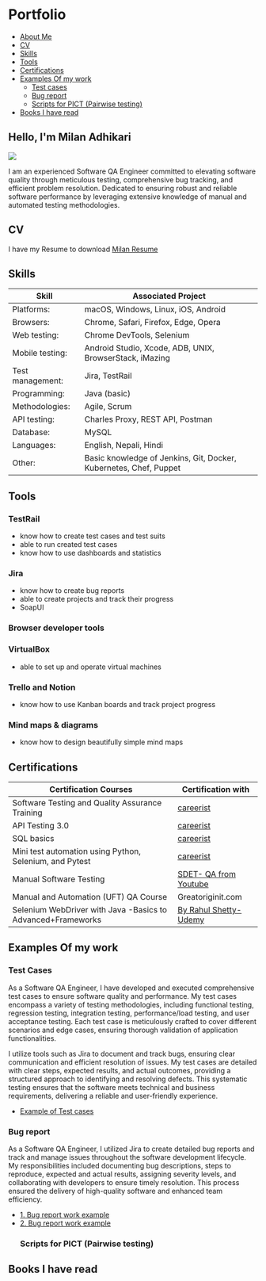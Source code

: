 # Portfolio
* [About Me](https://github.com/laxmilan143/laxmilan143/blob/main/README.md#hello-im-milan-adhikari)
* [CV](https://github.com/laxmilan143/laxmilan143/blob/main/README.md#cv)
* [Skills](https://github.com/laxmilan143/laxmilan143/blob/main/README.md#skills)
* [Tools](https://github.com/laxmilan143/laxmilan143/blob/main/README.md#tools)
* [Certifications](https://github.com/laxmilan143/laxmilan143/blob/main/README.md#certifications)
* [Examples Of my work](https://github.com/laxmilan143/laxmilan143/blob/main/README.md#examples-of-my-work)
   *   [Test cases](https://github.com/laxmilan143/laxmilan143/blob/main/README.md#test-cases)
   *   [Bug report](https://github.com/laxmilan143/laxmilan143/blob/main/README.md#bug-report)
   *   [Scripts for PICT (Pairwise testing)](https://github.com/laxmilan143/laxmilan143/blob/main/README.md#scripts-for-pict-pairwise-testing)
* [Books I have read](https://github.com/laxmilan143/laxmilan143/blob/main/README.md#books-i-have-read)





## Hello, I'm Milan Adhikari
<a href="https://linkedin.com/in/milanad"><img src="https://img.shields.io/badge/-LinkedIn-0072b1?&style=for-the-badge&logo=linkedin&logoColor=white" /></a>

I am an experienced Software QA Engineer committed to elevating software quality through meticulous testing, comprehensive bug tracking, and efficient problem resolution. Dedicated to ensuring robust and reliable software performance by leveraging extensive knowledge of manual and automated testing methodologies.

## CV
I have my Resume to download [Milan Resume](https://docs.google.com/document/d/1-tPP5pzRYv6h8ZkYNaMA-rc-4OyR5YzM/edit?usp=sharing&ouid=110714264034552910603&rtpof=true&sd=true)


## Skills

| Skill                                         | Associated Project |
|-----------------------------------------------|---------------------------|
|Platforms:                                     |macOS, Windows, Linux, iOS, Android
|Browsers:                                      |Chrome, Safari, Firefox, Edge, Opera
|Web testing:                                   |Chrome DevTools, Selenium   
|Mobile testing:	                              |Android Studio, Xcode, ADB, UNIX, BrowserStack, iMazing
|Test management:                               |Jira, TestRail
|Programming:                                   |Java (basic)
|Methodologies:                                 |Agile, Scrum
|API testing:	                                  |Charles Proxy, REST API, Postman
|Database:                                      |MySQL
|Languages:                                     |English, Nepali, Hindi
|Other:	                                        |Basic knowledge of Jenkins, Git, Docker, Kubernetes, Chef, Puppet
## Tools
### TestRail

* know how to create test cases and test suits
* able to run created test cases
* know how to use dashboards and statistics
### Jira

* know how to create bug reports
* able to create projects and track their progress
* SoapUI

### Browser developer tools

### VirtualBox

* able to set up and operate virtual machines
### Trello and Notion

* know how to use Kanban boards and track project progress
### Mind maps & diagrams

* know how to design beautifully simple mind maps
## Certifications
| Certification Courses                          | Certification with |
|------------------------------------------------|--------------------------------|
|Software Testing and Quality Assurance Training |[careerist](https://app.careerist.com/auth/login)
|API Testing 3.0|[careerist](https://app.careerist.com/auth/login)
|SQL basics|[careerist](https://app.careerist.com/auth/login)
|Mini test automation using Python, Selenium, and Pytest|[careerist](https://app.careerist.com/auth/login)
|Manual Software Testing| [SDET- QA from Youtube](https://www.youtube.com/watch?v=oOvURgHcd4w&list=PLUDwpEzHYYLseflPNg0bUKfLmAbO2JnE9)
|Manual and Automation (UFT) QA Course           |Greatoriginit.com
|Selenium WebDriver with Java -Basics to Advanced+Frameworks|[By Rahul Shetty-Udemy](https://www.udemy.com/course/selenium-real-time-examplesinterview-questions/?couponCode=24T6MT62024)
## Examples Of my work
  ### Test Cases
As a Software QA Engineer, I have developed and executed comprehensive test cases to ensure software quality and performance. My test cases encompass a variety of testing methodologies, including functional testing, regression testing, integration testing, performance/load testing, and user acceptance testing. Each test case is meticulously crafted to cover different scenarios and edge cases, ensuring thorough validation of application functionalities.

I utilize tools such as Jira to document and track bugs, ensuring clear communication and efficient resolution of issues. My test cases are detailed with clear steps, expected results, and actual outcomes, providing a structured approach to identifying and resolving defects. This systematic testing ensures that the software meets technical and business requirements, delivering a reliable and user-friendly experience.
  - [Example of Test cases](https://docs.google.com/spreadsheets/d/1dbFiFPUWvMa02wOmQHzVndHAlX6luAw18HrXOUL62Ks/edit?usp=sharing)
  ### Bug report
As a Software QA Engineer, I utilized Jira to create detailed bug reports and track and manage issues throughout the software development lifecycle. My responsibilities included documenting bug descriptions, steps to reproduce, expected and actual results, assigning severity levels, and collaborating with developers to ensure timely resolution. This process ensured the delivery of high-quality software and enhanced team efficiency.
- [1. Bug report work example](https://docs.google.com/spreadsheets/d/15h974q6W-WX1D9AgTo_ViQe4ylI63nJ6CG2I-xFiqLw/edit?usp=sharing)
- [2. Bug report work example](https://docs.google.com/spreadsheets/d/1afxguD3vdMT2iZST0fpziBPTAyI5wONSPLac903zLa8/edit?usp=sharing)
  ### Scripts for PICT (Pairwise testing)
## Books I have read
